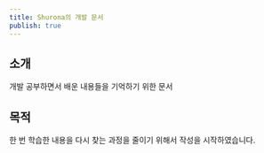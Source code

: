 ```yaml
---
title: Shurona의 개발 문서
publish: true
---
```

## 소개
개발 공부하면서 배운 내용들을 기억하기 위한 문서

## 목적
한 번 학습한 내용을 다시 찾는 과정을 줄이기 위해서 작성을 시작하였습니다.

